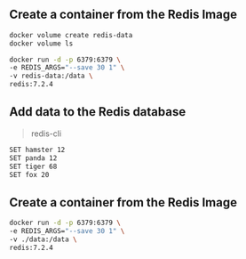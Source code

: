 ## Create a container from the Redis Image

```bash
docker volume create redis-data
docker volume ls

docker run -d -p 6379:6379 \
-e REDIS_ARGS="--save 30 1" \
-v redis-data:/data \
redis:7.2.4
```

## Add data to the Redis database
> redis-cli
```bash
SET hamster 12
SET panda 12
SET tiger 68
SET fox 20
```


## Create a container from the Redis Image

```bash
docker run -d -p 6379:6379 \
-e REDIS_ARGS="--save 30 1" \
-v ./data:/data \
redis:7.2.4
```

